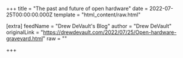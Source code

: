 
+++
title = "The past and future of open hardware"
date = 2022-07-25T00:00:00.000Z
template = "html_content/raw.html"

[extra]
feedName = "Drew DeVault's Blog"
author = "Drew DeVault"
originalLink = "https://drewdevault.com/2022/07/25/Open-hardware-graveyard.html"
raw = ""

+++

